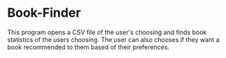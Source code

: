 # Book-Finder
This program opens a CSV file of the user's choosing and finds book statistics of the users choosing. The user can also chooses if they want a book recommended to them based of their preferences. 
